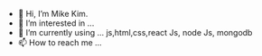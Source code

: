 - 👋 Hi, I’m Mike Kim.
- 👀 I’m interested in ... 
- 🌱 I’m currently using ... js,html,css,react Js, node Js, mongodb
- 📫 How to reach me ...
